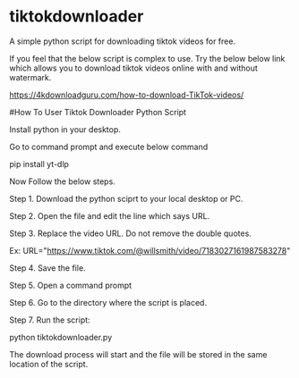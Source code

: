 # tiktokdownloader
A simple python script for downloading tiktok videos for free.

If you feel that the below script is complex to use. Try the below below link which allows you to download tiktok videos online with and without watermark.

https://4kdownloadguru.com/how-to-download-TikTok-videos/

#How To User Tiktok Downloader Python Script

Install python in your desktop.

Go to command prompt and execute below command

pip install yt-dlp

Now Follow the below steps.

Step 1. Download the python sciprt to your local desktop or PC.

Step 2. Open the file and edit the line which says URL.

Step 3. Replace the video URL. Do not remove the double quotes.

  Ex: URL="https://www.tiktok.com/@willsmith/video/7183027161987583278"
  
Step 4. Save the file.

Step 5. Open a command prompt

Step 6. Go to the directory where the script is placed.

Step 7. Run the script:

  python tiktokdownloader.py
  
The download process will start and the file will be stored in the same location of the script.
  

